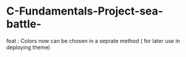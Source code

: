 # C-Fundamentals-Project-sea-battle-


feat : Colors now can be chosen in a seprate method ( for later use in deploying theme)

